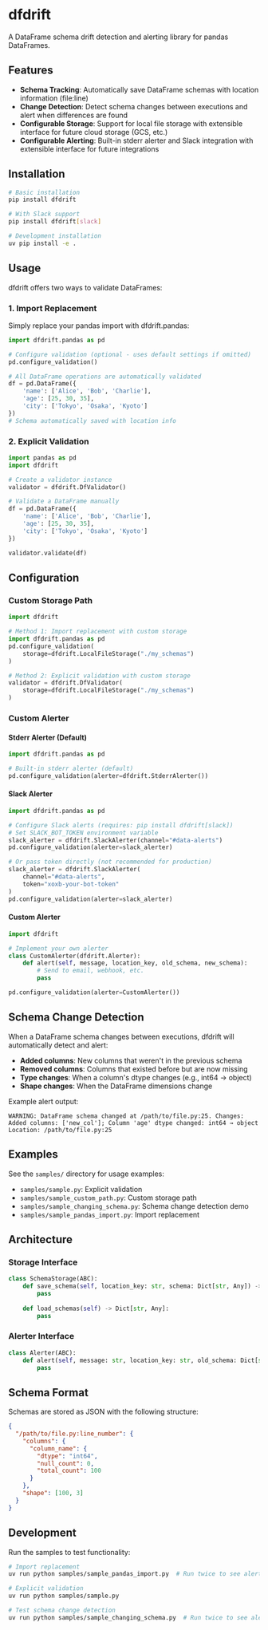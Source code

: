 # dfdrift

A DataFrame schema drift detection and alerting library for pandas DataFrames.

## Features

- **Schema Tracking**: Automatically save DataFrame schemas with location information (file:line)
- **Change Detection**: Detect schema changes between executions and alert when differences are found
- **Configurable Storage**: Support for local file storage with extensible interface for future cloud storage (GCS, etc.)
- **Configurable Alerting**: Built-in stderr alerter and Slack integration with extensible interface for future integrations

## Installation

```bash
# Basic installation
pip install dfdrift

# With Slack support
pip install dfdrift[slack]

# Development installation
uv pip install -e .
```

## Usage

dfdrift offers two ways to validate DataFrames:

### 1. Import Replacement

Simply replace your pandas import with dfdrift.pandas:

```python
import dfdrift.pandas as pd

# Configure validation (optional - uses default settings if omitted)
pd.configure_validation()

# All DataFrame operations are automatically validated
df = pd.DataFrame({
    'name': ['Alice', 'Bob', 'Charlie'],
    'age': [25, 30, 35],
    'city': ['Tokyo', 'Osaka', 'Kyoto']
})
# Schema automatically saved with location info
```

### 2. Explicit Validation

```python
import pandas as pd
import dfdrift

# Create a validator instance
validator = dfdrift.DfValidator()

# Validate a DataFrame manually
df = pd.DataFrame({
    'name': ['Alice', 'Bob', 'Charlie'],
    'age': [25, 30, 35],
    'city': ['Tokyo', 'Osaka', 'Kyoto']
})

validator.validate(df)
```

## Configuration

### Custom Storage Path

```python
import dfdrift

# Method 1: Import replacement with custom storage
import dfdrift.pandas as pd
pd.configure_validation(
    storage=dfdrift.LocalFileStorage("./my_schemas")
)

# Method 2: Explicit validation with custom storage
validator = dfdrift.DfValidator(
    storage=dfdrift.LocalFileStorage("./my_schemas")
)
```

### Custom Alerter

#### Stderr Alerter (Default)
```python
import dfdrift.pandas as pd

# Built-in stderr alerter (default)
pd.configure_validation(alerter=dfdrift.StderrAlerter())
```

#### Slack Alerter
```python
import dfdrift.pandas as pd

# Configure Slack alerts (requires: pip install dfdrift[slack])
# Set SLACK_BOT_TOKEN environment variable
slack_alerter = dfdrift.SlackAlerter(channel="#data-alerts")
pd.configure_validation(alerter=slack_alerter)

# Or pass token directly (not recommended for production)
slack_alerter = dfdrift.SlackAlerter(
    channel="#data-alerts",
    token="xoxb-your-bot-token"
)
pd.configure_validation(alerter=slack_alerter)
```

#### Custom Alerter
```python
import dfdrift

# Implement your own alerter
class CustomAlerter(dfdrift.Alerter):
    def alert(self, message, location_key, old_schema, new_schema):
        # Send to email, webhook, etc.
        pass

pd.configure_validation(alerter=CustomAlerter())
```

## Schema Change Detection

When a DataFrame schema changes between executions, dfdrift will automatically detect and alert:

- **Added columns**: New columns that weren't in the previous schema
- **Removed columns**: Columns that existed before but are now missing
- **Type changes**: When a column's dtype changes (e.g., int64 → object)
- **Shape changes**: When the DataFrame dimensions change

Example alert output:
```
WARNING: DataFrame schema changed at /path/to/file.py:25. Changes: Added columns: ['new_col']; Column 'age' dtype changed: int64 → object
Location: /path/to/file.py:25
```

## Examples

See the `samples/` directory for usage examples:

- `samples/sample.py`: Explicit validation
- `samples/sample_custom_path.py`: Custom storage path
- `samples/sample_changing_schema.py`: Schema change detection demo
- `samples/sample_pandas_import.py`: Import replacement

## Architecture

### Storage Interface

```python
class SchemaStorage(ABC):
    def save_schema(self, location_key: str, schema: Dict[str, Any]) -> None:
        pass
    
    def load_schemas(self) -> Dict[str, Any]:
        pass
```

### Alerter Interface

```python
class Alerter(ABC):
    def alert(self, message: str, location_key: str, old_schema: Dict[str, Any], new_schema: Dict[str, Any]) -> None:
        pass
```

## Schema Format

Schemas are stored as JSON with the following structure:

```json
{
  "/path/to/file.py:line_number": {
    "columns": {
      "column_name": {
        "dtype": "int64",
        "null_count": 0,
        "total_count": 100
      }
    },
    "shape": [100, 3]
  }
}
```

## Development

Run the samples to test functionality:

```bash
# Import replacement
uv run python samples/sample_pandas_import.py  # Run twice to see alerts

# Explicit validation
uv run python samples/sample.py

# Test schema change detection
uv run python samples/sample_changing_schema.py  # Run twice to see alerts
```